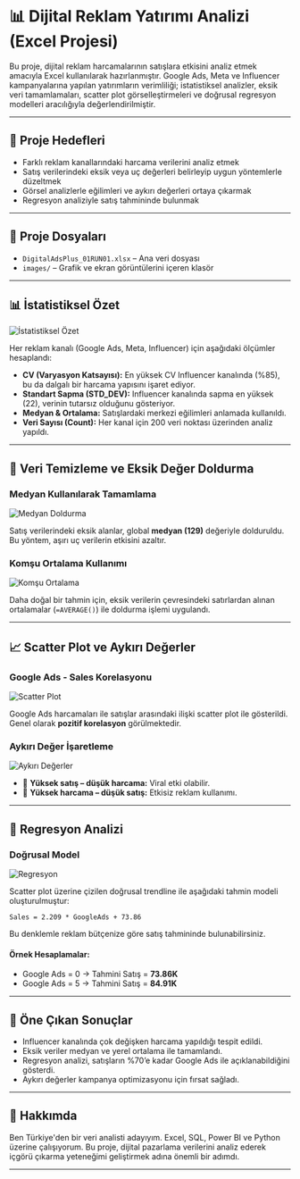 
# 📊 Dijital Reklam Yatırımı Analizi (Excel Projesi)

Bu proje, dijital reklam harcamalarının satışlara etkisini analiz etmek amacıyla Excel kullanılarak hazırlanmıştır. Google Ads, Meta ve Influencer kampanyalarına yapılan yatırımların verimliliği; istatistiksel analizler, eksik veri tamamlamaları, scatter plot görselleştirmeleri ve doğrusal regresyon modelleri aracılığıyla değerlendirilmiştir.

---

## 🎯 Proje Hedefleri
- Farklı reklam kanallarındaki harcama verilerini analiz etmek
- Satış verilerindeki eksik veya uç değerleri belirleyip uygun yöntemlerle düzeltmek
- Görsel analizlerle eğilimleri ve aykırı değerleri ortaya çıkarmak
- Regresyon analiziyle satış tahmininde bulunmak

---

## 📁 Proje Dosyaları
- `DigitalAdsPlus_01RUN01.xlsx` – Ana veri dosyası
- `images/` – Grafik ve ekran görüntülerini içeren klasör

---

## 📊 İstatistiksel Özet

![İstatistiksel Özet](images/stat_summary.png)

Her reklam kanalı (Google Ads, Meta, Influencer) için aşağıdaki ölçümler hesaplandı:

- **CV (Varyasyon Katsayısı):** En yüksek CV Influencer kanalında (%85), bu da dalgalı bir harcama yapısını işaret ediyor.
- **Standart Sapma (STD_DEV):** Influencer kanalında sapma en yüksek (22), verinin tutarsız olduğunu gösteriyor.
- **Medyan & Ortalama:** Satışlardaki merkezi eğilimleri anlamada kullanıldı.
- **Veri Sayısı (Count):** Her kanal için 200 veri noktası üzerinden analiz yapıldı.

---

## 🧹 Veri Temizleme ve Eksik Değer Doldurma

### Medyan Kullanılarak Tamamlama

![Medyan Doldurma](images/median_fill.png)

Satış verilerindeki eksik alanlar, global **medyan (129)** değeriyle dolduruldu. Bu yöntem, aşırı uç verilerin etkisini azaltır.

### Komşu Ortalama Kullanımı

![Komşu Ortalama](images/local_average.png)

Daha doğal bir tahmin için, eksik verilerin çevresindeki satırlardan alınan ortalamalar (`=AVERAGE()`) ile doldurma işlemi uygulandı.

---

## 📈 Scatter Plot ve Aykırı Değerler

### Google Ads - Sales Korelasyonu

![Scatter Plot](images/scatter_plot.png)

Google Ads harcamaları ile satışlar arasındaki ilişki scatter plot ile gösterildi. Genel olarak **pozitif korelasyon** görülmektedir.

### Aykırı Değer İşaretleme

![Aykırı Değerler](images/outliers_marked.png)

- 🔵 **Yüksek satış – düşük harcama:** Viral etki olabilir.
- 🔴 **Yüksek harcama – düşük satış:** Etkisiz reklam kullanımı.

---

## 📐 Regresyon Analizi

### Doğrusal Model

![Regresyon](images/linear_regression.png)

Scatter plot üzerine çizilen doğrusal trendline ile aşağıdaki tahmin modeli oluşturulmuştur:

```
Sales = 2.209 * GoogleAds + 73.86
```

Bu denklemle reklam bütçenize göre satış tahmininde bulunabilirsiniz.

#### Örnek Hesaplamalar:
- Google Ads = 0 → Tahmini Satış = **73.86K**
- Google Ads = 5 → Tahmini Satış = **84.91K**

---

## 📌 Öne Çıkan Sonuçlar
- Influencer kanalında çok değişken harcama yapıldığı tespit edildi.
- Eksik veriler medyan ve yerel ortalama ile tamamlandı.
- Regresyon analizi, satışların %70’e kadar Google Ads ile açıklanabildiğini gösterdi.
- Aykırı değerler kampanya optimizasyonu için fırsat sağladı.

---

## 👤 Hakkımda

Ben Türkiye'den bir veri analisti adayıyım. Excel, SQL, Power BI ve Python üzerine çalışıyorum. Bu proje, dijital pazarlama verilerini analiz ederek içgörü çıkarma yeteneğimi geliştirmek adına önemli bir adımdı.

---
